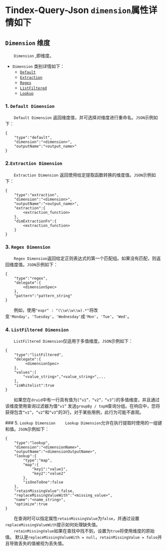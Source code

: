 # Tindex-Query-Json `dimension`属性详情如下

## `Dimension` 维度
&#160; &#160; &#160; &#160;`Dimension` ,即维度。
- `Dimension` 类别详情如下：
  - [`Default`](#Default)
  - [`Extraction`](#Extraction)
  - [`Regex`](#Regex)
  - [`ListFiltered`](#ListFiltered)
  - [`Lookup`](#Lookup)

### <a id="Default" href="Default"></a>1. `Default Dimension`
&#160; &#160; &#160; &#160;`Default Dimension` 返回维度值，并可选择对维度进行重命名。`JSON`示例如下：
```
{
    "type":"default",
    "dimension":"<dimension>",
    "outputName":"<output_name>"
}
```


### <a id="Extraction" href="Extraction"></a>2.`Extraction Dimension`
&#160; &#160; &#160; &#160;`Extraction Dimension` 返回使用给定提取函数转换的维度值。`JSON`示例如下：

```
{
    "type":"extraction",
    "dimension":"<dimension>",
    "outputName":"<output_name>",
    "extraction":{
    	<extraction_function>
    },
    "dimExtractionFn":{     
    	<extraction_function>
    }
}
```


### <a id="Regex" href="Regex"></a>3. `Regex Dimension`
&#160; &#160; &#160; &#160;`Regex Dimension`返回给定正则表达式的第一个匹配组。如果没有匹配，则返回维度值。`JSON`示例如下：
```
{
    "type":"regex",
    "delegate":{
      	<dimensionSpec>
    },
    "pattern":"pattern_string"
}
```
 
&#160; &#160; &#160; &#160;例如，使用`"expr" : "(\\w\\w\\w).*"`将改变`'Monday'`，`'Tuesday'`，`'Wednesday'`成`'Mon'`，`'Tue'`，`'Wed'`。

### <a id="ListFiltered" href="ListFiltered"></a>4. `ListFiltered Dimension`
&#160; &#160; &#160; &#160;`ListFiltered Dimension`仅适用于多值维度。`JSON`示例如下：
```
{
    "type":"listFiltered",
    "delegate":{
      	 <dimensionSpec>
    },
    "values":[
    	"<value_string>","<value_string>",...
    ],
    "isWhitelist":true
}
```
&#160; &#160; &#160; &#160;如果您在`druid`中有一行具有值为`[“v1”，“v2”，“v3”]`的多值维度，并且通过该维度使用查询过滤器为值`“v1”` 发送`groupBy / topN`查询分组。在响应中，您将获得包含`“v1”`，`“v2”`和`“v3”`的3行。对于某些用例，此行为可能不直观。

###<a id="Lookup" href="Lookup"></a> 5. `Lookup Dimension`
&#160; &#160; &#160; &#160;`Lookup Dimension`允许在执行提取时使用的一组键和值。`JSON`示例如下：
```
{
    "type":"lookup",
    "dimension":"<dimensionName>",
    "outputName":"<dimensionOutputName>",
    "lookup":{
    	"type":"map",
    	"map":{
    		"key1":"value1",
    		"key2":"value2"
    	},
    	"isOneToOne":false 	
    },
    "retainMissingValue":false,
    "replaceMissingValueWith":"<missing_value>",
    "name":"<name_string>",
    "optimize":true
}
```
&#160; &#160; &#160; &#160;在查询时可以指定属性`retainMissingValue`为`false`，并通过设置`replaceMissingValueWith`提示如何处理缺失值。  
&#160; &#160; &#160; &#160;`retainMissingValue`如果在查找中找不到，设置为`true`将使用维度的原始值。
默认是`replaceMissingValueWith = null`，`retainMissingValue = false`并且导致丢失的值被视为丢失值。